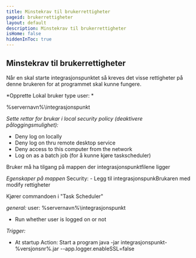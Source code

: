 ```yaml
---
title: Minstekrav til brukerrettigheter
pageid: brukerrettigheter
layout: default
description: Minstekrav til brukerrettigheter 
isHome: false
hiddenInToc: true
---
```


## Minstekrav til brukerrettigheter

Når en skal starte integrasjonspunktet så kreves det visse rettigheter på denne brukeren for at programmet skal kunne fungere. 

*Opprette Lokal bruker type user: *

%servernavn%\integrasjonspunkt
 
*Sette rettar for brukar i local security policy (deaktivere påloggingsmulighet):*

- Deny log on locally
- Deny log on thru remote desktop service 
- Deny access to this computer from the network 
- Log on as a batch job (for å kunne kjøre taskscheduler)
 
Bruker må ha tilgang på mappen der integrasjonspunktfilene ligger 

*Egenskaper på mappen* 
  Security:
    - Legg til integrasjonspunkBrukaren med modify rettigheter
  
Kjører commandoen i "Task Scheduler"

*general:*
user: %servernavn%\integrasjonspunkt
- Run whether user is logged on or not
 
*Trigger:*
- At startup
Action:
Start a program
java -jar integrasjonspunkt-%versjonsnr%.jar --app.logger.enableSSL=false
